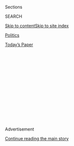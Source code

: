 <div id="app">

<div>

<div>

<div>

<div class="NYTAppHideMasthead css-1q2w90k e1suatyy0">

<div class="section css-ui9rw0 e1suatyy2">

<div class="css-eph4ug er09x8g0">

<div class="css-6n7j50">

</div>

<span class="css-1dv1kvn">Sections</span>

<div class="css-10488qs">

<span class="css-1dv1kvn">SEARCH</span>

</div>

[Skip to content](#site-content)[Skip to site
index](#site-index)

</div>

<div id="masthead-section-label" class="css-1wr3we4 eaxe0e00">

[Politics](https://www.nytimes3xbfgragh.onion/section/politics)

</div>

<div class="css-10698na e1huz5gh0">

</div>

</div>

<div id="masthead-bar-one" class="section hasLinks css-15hmgas e1csuq9d3">

<div class="css-uqyvli e1csuq9d0">

</div>

<div class="css-1uqjmks e1csuq9d1">

</div>

<div class="css-9e9ivx">

[](https://myaccount.nytimes3xbfgragh.onion/auth/login?response_type=cookie&client_id=vi)

</div>

<div class="css-1bvtpon e1csuq9d2">

[Today’s
Paper](https://www.nytimes3xbfgragh.onion/section/todayspaper)

</div>

</div>

</div>

</div>

<div data-aria-hidden="false">

<div id="site-content" data-role="main">

<div>

<div class="css-1aor85t" style="opacity:0.000000001;z-index:-1;visibility:hidden">

<div class="css-1hqnpie">

<div class="css-epjblv">

<span class="css-17xtcya">[Politics](/section/politics)</span><span class="css-x15j1o">|</span><span class="css-fwqvlz">In
Major Defeat for Trump, Push to Repeal Health Law
Fails</span>

</div>

<div class="css-k008qs">

<div class="css-1iwv8en">

<span class="css-18z7m18"></span>

<div>

</div>

</div>

<span class="css-1n6z4y">https://nyti.ms/2mYBXRC</span>

<div class="css-1705lsu">

<div class="css-4xjgmj">

<div class="css-4skfbu" data-role="toolbar" data-aria-label="Social Media Share buttons, Save button, and Comments Panel with current comment count" data-testid="share-tools">

  - 
  - 
  - 
  - 
    
    <div class="css-6n7j50">
    
    </div>

  - 
  - 

</div>

</div>

</div>

</div>

</div>

</div>

<div class="css-13pd83m">

</div>

<div id="top-wrapper" class="css-1sy8kpn">

<div id="top-slug" class="css-l9onyx">

Advertisement

</div>

[Continue reading the main
story](#after-top)

<div class="ad top-wrapper" style="text-align:center;height:100%;display:block;min-height:250px">

<div id="top" class="place-ad" data-position="top" data-size-key="top">

</div>

</div>

<div id="after-top">

</div>

</div>

<div id="sponsor-wrapper" class="css-1hyfx7x">

<div id="sponsor-slug" class="css-19vbshk">

Supported by

</div>

[Continue reading the main
story](#after-sponsor)

<div id="sponsor" class="ad sponsor-wrapper" style="text-align:center;height:100%;display:block">

</div>

<div id="after-sponsor">

</div>

</div>

<div class="css-1vkm6nb ehdk2mb0">

# In Major Defeat for Trump, Push to Repeal Health Law Fails

</div>

![<span class="css-16f3y1r e13ogyst0">President Trump faced stiff
opposition from lawmakers in his own party to the measure he had
endorsed, and it was
withdrawn.</span><span class="css-cch8ym"><span class="css-1dv1kvn">Credit</span><span class="css-cnj6d5 e1z0qqy90" itemprop="copyrightHolder"><span class="css-1ly73wi e1tej78p0">Credit...</span><span>Gabriella
Demczuk for The New York
Times</span></span></span>](https://static01.graylady3jvrrxbe.onion/images/2017/03/25/us/25trump-republicans-3/25trump-republicans-3-videoSixteenByNine3000.jpg)

<div class="css-xt80pu e12qa4dv0">

<div class="css-18e8msd">

<div class="css-vp77d3 epjyd6m0">

<div class="css-1baulvz">

By [<span class="css-1baulvz" itemprop="name">Robert
Pear</span>](https://www.nytimes3xbfgragh.onion/by/robert-pear),
[<span class="css-1baulvz" itemprop="name">Thomas
Kaplan</span>](http://www.nytimes3xbfgragh.onion/by/thomas-kaplan) and
[<span class="css-1baulvz last-byline" itemprop="name">Maggie
Haberman</span>](http://www.nytimes3xbfgragh.onion/by/maggie-haberman)

</div>

</div>

  - March 24,
    2017

  - 
    
    <div class="css-4xjgmj">
    
    <div class="css-d8bdto" data-role="toolbar" data-aria-label="Social Media Share buttons, Save button, and Comments Panel with current comment count" data-testid="share-tools">
    
      - 
      - 
      - 
      - 
        
        <div class="css-6n7j50">
        
        </div>
    
      - 
      - 
    
    </div>
    
    </div>

</div>

</div>

<div class="section meteredContent css-1r7ky0e" name="articleBody" itemprop="articleBody">

<div class="css-1fanzo5 StoryBodyCompanionColumn">

<div class="css-53u6y8">

WASHINGTON — House Republican leaders, facing a revolt among
conservatives and moderates in their ranks, pulled legislation to repeal
the Affordable Care Act from consideration on the House floor Friday in
a major defeat for President Trump on the first legislative showdown of
his presidency.

“We’re going to be living with Obamacare for the foreseeable future,”
the House speaker, Paul D. Ryan, conceded.

The failure of the Republicans’ three-month blitz to repeal President
Barack Obama’s signature domestic achievement exposed deep divisions in
the Republican Party that the election of a Republican president could
not mask. It cast a long shadow over the ambitious agenda that Mr. Trump
and Republican leaders had promised to enact once their party assumed
power at both ends of Pennsylvania Avenue.

And it was the biggest defeat of Mr. Trump’s young presidency, which has
suffered many. His travel ban has been blocked by the courts.
Allegations of questionable ties to the Russian government forced out
his national security adviser, Michael T. Flynn. Tensions with key
allies such as Germany, Britain and Australia are high, and Mr. Trump’s
approval ratings are at historic lows.

</div>

</div>

<div class="css-1fanzo5 StoryBodyCompanionColumn">

<div class="css-53u6y8">

Republican leaders were willing to tolerate Mr. Trump’s foibles with the
promise that he would sign into law their conservative agenda. The
collective defeat of the health care effort could strain that tolerance.

Mr. Trump, in a telephone interview moments after the bill was pulled,
tried to put the most flattering light on it. “The best thing that could
happen is exactly what happened — watch,” he said.

</div>

</div>

![<span class="css-16f3y1r e13ogyst0">President Trump spoke from the
Oval Office after Republicans pulled the House bill that was intended to
repeal and replace the Affordable Care
Act.</span><span class="css-cch8ym"><span class="css-1dv1kvn">Credit</span><span class="css-cnj6d5 e1z0qqy90" itemprop="copyrightHolder"><span class="css-1ly73wi e1tej78p0">Credit...</span><span>Al
Drago/The New York
Times</span></span></span>](https://static01.graylady3jvrrxbe.onion/images/2017/03/24/us/24healthcare-trump/24healthcare-trump-videoSixteenByNine3000-v9.jpg)

<div class="css-1fanzo5 StoryBodyCompanionColumn">

<div class="css-53u6y8">

“Obamacare unfortunately will explode,” Mr. Trump said later. “It’s
going to have a very bad year.” At some point, he said, after another
round of big premium increases, “Democrats will come to us and say,
‘Look, let’s get together and get a great health care bill or plan
that’s really great for the people of our country.’”

Mr. Trump expressed weariness with the effort, though its failure took a
fraction of the time that Democrats devoted to enacting the Affordable
Care Act in 2009 and 2010. “It’s enough already,” the president said.

</div>

</div>

<div class="css-1fanzo5 StoryBodyCompanionColumn">

<div class="css-53u6y8">

A major reason for the bill’s demise was the opposition of members of
the conservative House Freedom Caucus, which wanted more aggressive
steps to lower insurance costs and to dismantle federal regulation of
insurance products.

In a day of high drama, Mr. Ryan rushed to the White House shortly after
noon on Friday to tell Mr. Trump he did not have the votes for a repeal
bill that had been promised for seven years — since Mr. Obama signed the
landmark health care law. During a 3 p.m. phone call, the two men
decided to withdraw the bill rather than watch its defeat on the House
floor.

Mr. Trump later told journalists in the Oval Office that Republicans
were 10 to 15 votes short of what they needed to pass the repeal bill.

The effort to win passage had been relentless, and hardly hidden. Vice
President Mike Pence and Tom Price, the health secretary, visited
Capitol Hill on Friday for a late appeal to House conservatives, but
their pleas fell on deaf ears.

</div>

</div>

![<span class="css-16f3y1r e13ogyst0">Paul D. Ryan, the House speaker,
said, “We are going to be living with Obamacare for the foreseeable
future,” after Republicans decided to pull the bill repealing Obamacare
in a blow to President
Trump.</span><span class="css-cch8ym"><span class="css-1dv1kvn">Credit</span><span class="css-cnj6d5 e1z0qqy90" itemprop="copyrightHolder"><span class="css-1ly73wi e1tej78p0">Credit...</span><span>Gabriella
Demczuk for The New York
Times</span></span></span>](https://static01.graylady3jvrrxbe.onion/images/2017/03/25/us/25ryan-presser-01/25ryan-presser-01-videoSixteenByNineJumbo1600-v3.jpg)

<div class="css-1fanzo5 StoryBodyCompanionColumn">

<div class="css-53u6y8">

“You can’t pretend and say this is a win for us,” said Representative
Mark Walker of North Carolina, the chairman of the conservative
Republican Study Committee, who conceded it was a “good moment” for
Democrats.

“Probably that champagne that wasn’t popped back in November may be
utilized this evening,” Mr. Walker said.

</div>

</div>

<div class="css-1fanzo5 StoryBodyCompanionColumn">

<div class="css-53u6y8">

At 3:30 p.m. on Friday, Mr. Ryan called Republicans into a closed-door
meeting to deliver the news that the bill would be withdrawn, with no
plans to try again. The meeting lasted five minutes. One of the
architects of the House bill, Representative Greg Walden, Republican of
Oregon and the chairman of the Energy and Commerce Committee, put it
bluntly: “This bill’s done.”

“We are going to focus on other issues at this point,” he said.

The Republican bill would have repealed tax penalties for people without
health insurance, rolled back federal insurance standards, reduced
subsidies for the purchase of private insurance and set new limits on
spending for Medicaid, the federal-state program that covers more than
70 million low-income people. The bill would have repealed hundreds of
billions of dollars in taxes imposed by the Affordable Care Act and
would also have cut off federal funds to Planned Parenthood for one
year.

Mr. Ryan had said the bill included “huge conservative wins.” But it
never won over conservatives who wanted a more thorough eradication of
the Affordable Care Act. Nor did it have the backing of more moderate
Republicans who were anxiously aware of the Congressional Budget
Office’s assessment that the bill would leave 24 million more
Americans without insurance in 2024, compared with the number who would
be uninsured under the current law.

The budget office also warned that in the short run, the Republicans’
legislation would drive insurance premiums higher. For older Americans
approaching retirement, the cost of insurance could have risen sharply.

With the House’s most hard-line conservatives holding fast against the
bill, support for the legislation collapsed Friday after more and more
Republicans came out in opposition. They included Representatives Rodney
Frelinghuysen of New Jersey, the soft-spoken chairman of the House
Appropriations Committee, and Barbara Comstock of Virginia, whose
suburban Washington district went for the Democratic presidential
nominee, Hillary Clinton, in November.

“Seven years after enactment of Obamacare, I wanted to support
legislation that made positive changes to rescue health care in
America,” Mr. Frelinghuysen said. “Unfortunately, the legislation
before the House today is currently unacceptable as it would place
significant new costs and barriers to care on my constituents in New
Jersey.”

</div>

</div>

<div class="css-1fanzo5 StoryBodyCompanionColumn">

<div class="css-53u6y8">

The bill died after Republican leaders, in a bid for conservative
support, agreed to eliminate federal standards for the minimum benefits
that must be provided by certain health insurance policies.

“It’s so cartoonishly malicious that I can picture someone twirling
their mustache as they drafted it in their secret Capitol lair last
night,” said Representative Jim McGovern, Democrat of Massachusetts.
“Republicans are killing the requirements that insurance plans cover
essential health benefits” such as emergency services, maternity care,
mental health care, substance abuse treatment and prescription drugs.

Mr. Trump blamed Democrats for the bill’s defeat, and they proudly
accepted responsibility.

“Let’s just, for a moment, breathe a sigh of relief for the American
people that the Affordable Care Act was not repealed,” said
Representative Nancy Pelosi of California, the House Democratic leader.

Defeat of the bill could be a catalyst if it forces Republicans and
Democrats to work together to improve the Affordable Care Act, which
members of both parties say needs repair. Democrats have been saying for
weeks that they want to work with Republicans on such changes, but
first, they said, Republicans must abandon their drive to repeal the
law.

</div>

</div>

<div class="css-79elbk" data-testid="photoviewer-wrapper">

<div class="css-z3e15g" data-testid="photoviewer-wrapper-hidden">

</div>

<div class="css-1a48zt4 ehw59r15" data-testid="photoviewer-children">

![<span class="css-16f3y1r e13ogyst0" data-aria-hidden="true">House
Speaker Paul D. Ryan walked in the Capitol on Friday after a vote on the
rules for debating the American Health Care Act, the bill to replace the
Affordable Care Act known as
Obamacare.</span><span class="css-cnj6d5 e1z0qqy90" itemprop="copyrightHolder"><span class="css-1ly73wi e1tej78p0">Credit...</span><span>Gabriella
Demczuk for The New York
Times</span></span>](https://static01.graylady3jvrrxbe.onion/images/2017/03/25/us/25HEALTH-01-ryan/25HEALTH-01-ryan-articleLarge.jpg?quality=75&auto=webp&disable=upscale)

</div>

</div>

<div class="css-1fanzo5 StoryBodyCompanionColumn">

<div class="css-53u6y8">

“Obamacare is the law of the land,” Mr. Ryan said. “It’s going to remain
the law of the land until it’s replaced.”

Whatever success Mr. Trump had in making business deals, he utterly
failed in his first effort at cutting a deal at the pinnacle of power in
Washington, Democrats said.

</div>

</div>

<div class="css-1fanzo5 StoryBodyCompanionColumn">

<div class="css-53u6y8">

“This is not the art of the deal,” said Representative Lloyd Doggett,
Democrat of Texas, alluding to Mr. Trump’s best-selling book. “It is the
art of the steal, of taking away insurance coverage from families that
really need it to provide tax breaks for those at the very top.”

Rejection of the repeal bill may prompt Republicans to reconsider the
political strategy they were planning to use for the next few years.

“We have to do some soul-searching internally to determine whether or
not we are even capable of functioning as a governing body,” said
Representative Kevin Cramer, Republican of North Dakota. “If ‘no’ is
your goal, it’s the easiest goal in the world to reach.”

Representative Robert Pittenger, Republican of North Carolina, offered
this advice to hard-line conservatives who helped sink the bill: “Follow
the example of Ronald Reagan. He was a master; he built consensus. He
would say, ‘I’ll take 80 percent and come back for the other 20 percent
later.’”

Failure of the House effort leaves the Affordable Care Act in place,
with all the features Republicans detest.

“We tried our hardest,” said Representative Michael C. Burgess of Texas,
chairman of the Energy and Commerce subcommittee on health. “There were
people who were not interested in solving the problem. They win today.”

“The Freedom Caucus wins,” he added. “They get Obamacare forever.”

</div>

</div>

</div>

<div>

</div>

<div>

</div>

<div>

</div>

<div>

<div id="bottom-wrapper" class="css-1ede5it">

<div id="bottom-slug" class="css-l9onyx">

Advertisement

</div>

[Continue reading the main
story](#after-bottom)

<div id="bottom" class="ad bottom-wrapper" style="text-align:center;height:100%;display:block;min-height:90px">

</div>

<div id="after-bottom">

</div>

</div>

</div>

</div>

</div>

## Site Index

<div>

</div>

## Site Information Navigation

  - [© <span>2020</span> <span>The New York Times
    Company</span>](https://help.nytimes3xbfgragh.onion/hc/en-us/articles/115014792127-Copyright-notice)

<!-- end list -->

  - [NYTCo](https://www.nytco.com/)
  - [Contact
    Us](https://help.nytimes3xbfgragh.onion/hc/en-us/articles/115015385887-Contact-Us)
  - [Work with us](https://www.nytco.com/careers/)
  - [Advertise](https://nytmediakit.com/)
  - [T Brand Studio](http://www.tbrandstudio.com/)
  - [Your Ad
    Choices](https://www.nytimes3xbfgragh.onion/privacy/cookie-policy#how-do-i-manage-trackers)
  - [Privacy](https://www.nytimes3xbfgragh.onion/privacy)
  - [Terms of
    Service](https://help.nytimes3xbfgragh.onion/hc/en-us/articles/115014893428-Terms-of-service)
  - [Terms of
    Sale](https://help.nytimes3xbfgragh.onion/hc/en-us/articles/115014893968-Terms-of-sale)
  - [Site
    Map](https://spiderbites.nytimes3xbfgragh.onion)
  - [Help](https://help.nytimes3xbfgragh.onion/hc/en-us)
  - [Subscriptions](https://www.nytimes3xbfgragh.onion/subscription?campaignId=37WXW)

</div>

</div>

</div>

</div>
